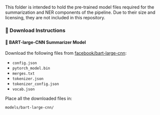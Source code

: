 This folder is intended to hold the pre-trained model files required for the summarization and NER components of the pipeline. Due to their size and licensing, they are not included in this repository.

### 🔽 Download Instructions

#### 🔹 BART-large-CNN Summarizer Model
Download the following files from [facebook/bart-large-cnn](https://huggingface.co/facebook/bart-large-cnn/tree/main):

- `config.json`
- `pytorch_model.bin`
- `merges.txt`
- `tokenizer.json`
- `tokenizer_config.json`
- `vocab.json`

Place all the downloaded files in:
```
models/bart-large-cnn/
```
